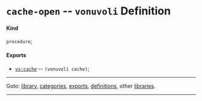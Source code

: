 

<a id='definition__vonuvoli__cache-open'></a>

# `cache-open` -- `vonuvoli` Definition


<a id='definition__vonuvoli__cache-open__kind'></a>

#### Kind

`procedure`;


<a id='definition__vonuvoli__cache-open__exports'></a>

#### Exports

 * [`vs:cache`](../../vonuvoli/exports/vs_3a_cache.md#export__vonuvoli__vs_3a_cache) -- `(vonuvoli cache)`;

----

Goto: [library](../../vonuvoli/_index.md#library__vonuvoli), [categories](../../vonuvoli/categories/_index.md#toc__vonuvoli__categories), [exports](../../vonuvoli/exports/_index.md#toc__vonuvoli__exports), [definitions](../../vonuvoli/definitions/_index.md#toc__vonuvoli__definitions), other [libraries](../../_libraries.md#toc__libraries).

----

